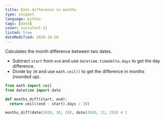 ```yaml
---
title: Date difference in months
type: snippet
language: python
tags: [date]
cover: succulent-11
listed: true
dateModified: 2020-10-28
---
```


Calculates the month difference between two dates.

- Subtract `start` from `end` and use `datetime.timedelta.days` to get the day difference.
- Divide by `30` and use `math.ceil()` to get the difference in months (rounded up).

```py
from math import ceil
from datetime import date

def months_diff(start, end):
  return ceil((end - start).days / 30)

months_diff(date(2020, 10, 28), date(2020, 11, 25)) # 1
```
